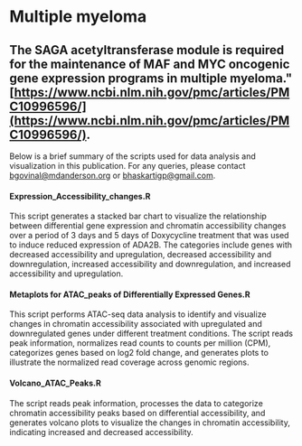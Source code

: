 # Multiple myeloma

## The SAGA acetyltransferase module is required for the maintenance of MAF and MYC oncogenic gene expression programs in multiple myeloma." [https://www.ncbi.nlm.nih.gov/pmc/articles/PMC10996596/](https://www.ncbi.nlm.nih.gov/pmc/articles/PMC10996596/).

Below is a brief summary of the scripts used for data analysis and visualization in this publication. For any queries, please contact bgovinal@mdanderson.org or bhaskartigp@gmail.com.

#### Expression_Accessibility_changes.R

This script generates a stacked bar chart to visualize the relationship between differential gene expression and chromatin accessibility changes over a period of 3 days and 5 days of Doxycycline treatment that was used to induce reduced expression of ADA2B. The categories include genes with decreased accessibility and upregulation, decreased accessibility and downregulation, increased accessibility and downregulation, and increased accessibility and upregulation.

#### Metaplots for ATAC_peaks of Differentially Expressed Genes.R

This script performs ATAC-seq data analysis to identify and visualize changes in chromatin accessibility associated with upregulated and downregulated genes under different treatment conditions. The script reads peak information, normalizes read counts to counts per million (CPM), categorizes genes based on log2 fold change, and generates plots to illustrate the normalized read coverage across genomic regions.

#### Volcano_ATAC_Peaks.R

The script reads peak information, processes the data to categorize chromatin accessibility peaks based on differential accessibility, and generates volcano plots to visualize the changes in chromatin accessibility, indicating increased and decreased accessibility.
